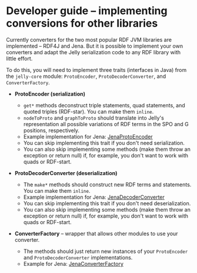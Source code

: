 # Developer guide – implementing conversions for other libraries

Currently converters for the two most popular RDF JVM libraries are implemented – RDF4J and Jena. But it is possible to implement your own converters and adapt the Jelly serialization code to any RDF library with little effort.

To do this, you will need to implement three traits (interfaces in Java) from the `jelly-core` module: `ProtoEncoder`, `ProtoDecoderConverter`, and `ConverterFactory`.

- **ProtoEncoder (serialization)**
  - `get*` methods deconstruct triple statements, quad statements, and quoted triples (RDF-star). You can make them `inline`.
  - `nodeToProto` and `graphToProto` should translate into Jelly's representation all possible variations of RDF terms in the SPO and G positions, respectively.
  - Example implementation for Jena: [JenaProtoEncoder](https://github.com/Jelly-RDF/jelly-jvm/blob/main/jena/src/main/scala/eu/ostrzyciel/jelly/convert/jena/JenaProtoEncoder.scala)
  - You can skip implementing this trait if you don't need serialization.
  - You can also skip implementing some methods (make them throw an exception or return null) if, for example, you don't want to work with quads or RDF-start.

- **ProtoDecoderConverter (deserialization)**
  - The `make*` methods should construct new RDF terms and statements. You can make them `inline`.
  - Example implementation for Jena: [JenaDecoderConverter](https://github.com/Jelly-RDF/jelly-jvm/blob/main/jena/src/main/scala/eu/ostrzyciel/jelly/convert/jena/JenaDecoderConverter.scala)
  - You can skip implementing this trait if you don't need deserialization.
  - You can also skip implementing some methods (make them throw an exception or return null) if, for example, you don't want to work with quads or RDF-start.

- **ConverterFactory** – wrapper that allows other modules to use your converter.
  - The methods should just return new instances of your `ProtoEncoder` and `ProtoDecoderConverter` implementations.
  - Example for Jena: [JenaConverterFactory](https://github.com/Jelly-RDF/jelly-jvm/blob/main/jena/src/main/scala/eu/ostrzyciel/jelly/convert/jena/JenaConverterFactory.scala)